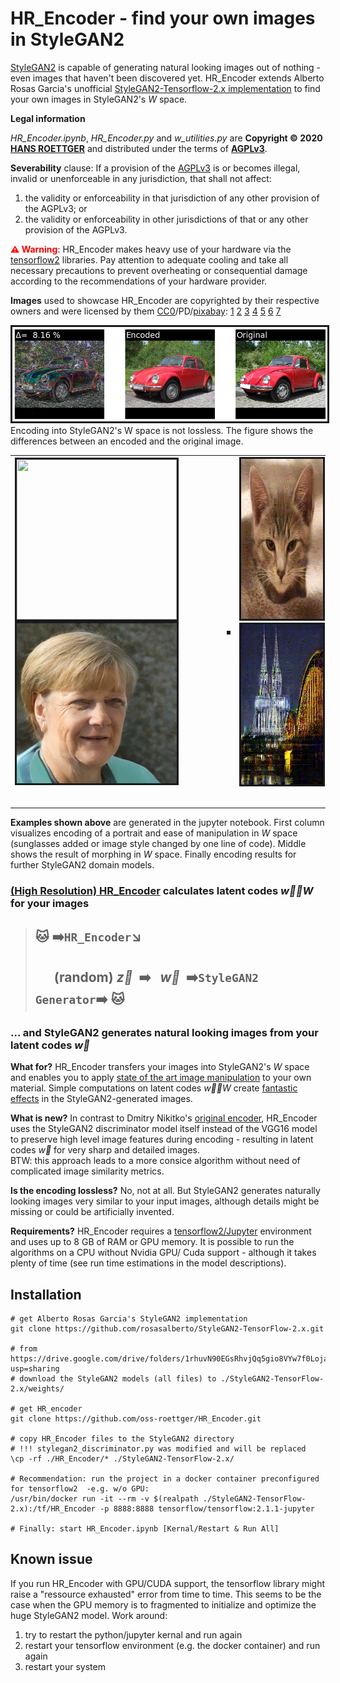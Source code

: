 # HR_Encoder - find your own images in StyleGAN2

[StyleGAN2](https://arxiv.org/abs/1912.04958) is capable of generating natural looking images out of nothing - even images that haven't been discovered yet. HR_Encoder extends Alberto Rosas Garcia's unofficial [StyleGAN2-Tensorflow-2.x implementation](https://github.com/rosasalberto/StyleGAN2-TensorFlow-2.x) to find your own images in StyleGAN2's *W* space.

**Legal information**

*HR_Encoder.ipynb*, *HR_Encoder.py* and *w_utilities.py* are **Copyright © 2020 [HANS ROETTGER](mailto:oss.roettger@posteo.org)** and distributed under the terms of **[AGPLv3](https://www.gnu.org/licenses/agpl-3.0.html)**.

**Severability** clause: If a provision of the [AGPLv3](https://www.gnu.org/licenses/agpl-3.0.html) is or becomes illegal, invalid or unenforceable in any jurisdiction, that shall not affect: 
1. the validity or enforceability in that jurisdiction of any other provision of the AGPLv3; or 
2. the validity or enforceability in other jurisdictions of that or any other provision of the AGPLv3.

<span style="color: red">**⚠️ Warning**</span>: HR_Encoder makes heavy use of your hardware via the [tensorflow2](https://www.tensorflow.org/) libraries. Pay attention to adequate cooling and take all necessary precautions to prevent overheating or consequential damage according to the recommendations of your hardware provider.

**Images** used to showcase HR_Encoder are copyrighted by their respective owners and were licensed by them [CC0](https://creativecommons.org/publicdomain/zero/1.0/deed.en)/PD/[pixabay](https://pixabay.com/service/license/): [1](https://de.m.wikipedia.org/wiki/Datei:Angela_Merkel_(2016-09-16_BRATISLAVA_SUMMIT).jpg)
[2](https://www.maxpixel.net/Che-Red-Revolution-Silhouette-Stripes-Guevara-158841)
[3](https://commons.wikimedia.org/wiki/File:Der_Samtrote_Sonderk%C3%A4fer.jpg)
[4](https://pixabay.com/photos/ferrari-488-ferrari-488-gtb-4345304/)
[5](https://pixnio.com/fauna-animals/cats-and-kittens/cat-kitten-pet-cute-animal-portrait-sleep-textil-fur)
[6](https://www.maxpixel.net/Cologne-Cathedral-Dom-Bridge-Cologne-Church-1111696)
[7](https://commons.wikimedia.org/wiki/File:Karl_Volkers_-_Portrait_of_a_Jockey_on_his_Horse.jpg)

<img src="./HR_videos/3 encoded.png" alt="" border=3></img>
Encoding into StyleGAN2's W space is not lossless. The figure shows the differences between an encoded and the original image.

<table style="width: 100%">
<tr>
    <td>
        <table border="0">
            <tr><img src="./HR_videos/1e.gif" alt="" height=256 width=256 border=3></img></tr>
            <tr><img src="./HR_videos/manipulation12.gif" alt="" height=256 width=256 border=3></img></tr>
        </table>
    </td>
    <td colspan=2><img src="./HR_videos/morphing34.gif" alt="" border=3></img></td>
    <td>
        <table border="0">
            <tr><img src="./HR_videos/5.gif" alt="" height=256 width=256 border=3></img></tr>
            <tr><img src="./HR_videos/6.gif" alt="" height=256 width=256 border=3></img></tr>
        </table>
    </td>
</tr>
</table>


**Examples shown above** are generated in the jupyter notebook. First column visualizes encoding of a portrait and ease of manipulation in *W* space (sunglasses added or image style changed by one line of code). Middle shows the result of morphing in *W* space. Finally encoding results for further StyleGAN2 domain models.

### [(High Resolution) HR_Encoder](https://github.com/oss-roettger/HR_Encoder) calculates latent codes *w&#8407;∈W* for your images
>## 🐱 ➡️` HR_Encoder `↘️ 
>## &nbsp;&nbsp;&nbsp;&nbsp;&nbsp; (random) *z&#8407;*&nbsp; ➡️ &nbsp;&nbsp;*w&#8407;*&nbsp; ➡️` StyleGAN2 Generator `➡️ 🐱 
### ... and StyleGAN2 generates natural looking images from your latent codes *w&#8407;*

**What for?** HR_Encoder transfers your images into StyleGAN2's *W* space and enables you to apply [state of the art image manipulation](https://www.youtube.com/watch?v=9QuDh3W3lOY) to your own material. Simple computations on latent codes *w&#8407;∈W* create [fantastic effects](https://www.youtube.com/watch?v=jdTICDa_eAI) in the StyleGAN2-generated images.

**What is new?** In contrast to Dmitry Nikitko's [original encoder](https://github.com/Puzer/stylegan-encoder), HR_Encoder uses the StyleGAN2 discriminator model itself instead of the VGG16 model to preserve high level image features during encoding - resulting in latent codes *w&#8407;* for very sharp and detailed images.<br> 
BTW: this approach leads to a more consice algorithm without need of complicated image similarity metrics.

**Is the encoding lossless?** No, not at all. But StyleGAN2 generates naturally looking images very similar to your input images, although details might be missing or could be artificially invented.

**Requirements?** HR_Encoder requires a [tensorflow2/Jupyter](https://www.tensorflow.org/install) environment and uses up to 8 GB of RAM or GPU memory. It is possible to run the algorithms on a CPU without Nvidia GPU/ Cuda support - although it takes plenty of time (see run time estimations in the model descriptions).

## Installation

    # get Alberto Rosas Garcia's StyleGAN2 implementation
    git clone https://github.com/rosasalberto/StyleGAN2-TensorFlow-2.x.git

    # from https://drive.google.com/drive/folders/1rhuvN90EGsRhvjQq5gio8VYw7f0LojaK?usp=sharing
    # download the StyleGAN2 models (all files) to ./StyleGAN2-TensorFlow-2.x/weights/

    # get HR_encoder
    git clone https://github.com/oss-roettger/HR_Encoder.git

    # copy HR_Encoder files to the StyleGAN2 directory
    # !!! stylegan2_discriminator.py was modified and will be replaced
    \cp -rf ./HR_Encoder/* ./StyleGAN2-TensorFlow-2.x/

    # Recommendation: run the project in a docker container preconfigured for tensorflow2  -e.g. w/o GPU:
    /usr/bin/docker run -it --rm -v $(realpath ./StyleGAN2-TensorFlow-2.x):/tf/HR_Encoder -p 8888:8888 tensorflow/tensorflow:2.1.1-jupyter 

    # Finally: start HR_Encoder.ipynb [Kernal/Restart & Run All]

## Known issue
If you run HR_Encoder with GPU/CUDA support, the tensorflow library might raise a "ressource exhausted" error from time to time. This seems to be the case when the GPU memory is to fragmented to initialize and optimize the huge StyleGAN2 model. Work around: 
1. try to restart the python/jupyter kernal and run again 
2. restart your tensorflow environment (e.g. the docker container) and run again
3. restart your system
